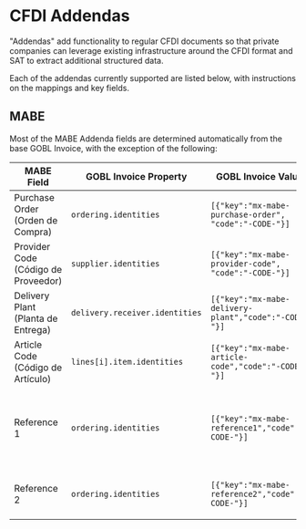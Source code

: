 # CFDI Addendas

"Addendas" add functionality to regular CFDI documents so that private companies can leverage existing infrastructure around the CFDI format and SAT to extract additional structured data.

Each of the addendas currently supported are listed below, with instructions on the mappings and key fields.

## MABE

Most of the MABE Addenda fields are determined automatically from the base GOBL Invoice, with the exception of the following:

| MABE Field                          | GOBL Invoice Property          | GOBL Invoice Value                                    | Description                                                               |
| ----------------------------------- | ------------------------------ | ----------------------------------------------------- | ------------------------------------------------------------------------- |
| Purchase Order (Orden de Compra)    | `ordering.identities`          | `[{"key":"mx-mabe-purchase-order", "code":"-CODE-"}]` | Provided by Mabe for the order                                            |
| Provider Code (Código de Proveedor) | `supplier.identities`          | `[{"key":"mx-mabe-provider-code", "code":"-CODE-"}]`  | Code issued by Mabe to identify the supplier                              |
| Delivery Plant (Planta de Entrega)  | `delivery.receiver.identities` | `[{"key":"mx-mabe-delivery-plant","code":"-CODE-"}]`  | Delivery Plant Code                                                       |
| Article Code (Código de Artículo)   | `lines[i].item.identities`     | `[{"key":"mx-mabe-article-code","code":"-CODE-"}]`    | Article code provided by Mabe                                             |
| Reference 1                         | `ordering.identities`          | `[{"key":"mx-mabe-reference1","code":"-CODE-"}]`      | Additional code required by Mabe in certain circumstances while ordering. |
| Reference 2                         | `ordering.identities`          | `[{"key":"mx-mabe-reference2","code":"-CODE-"}]`      | Set to `NA` by default as not currently used by Mabe.                     |
